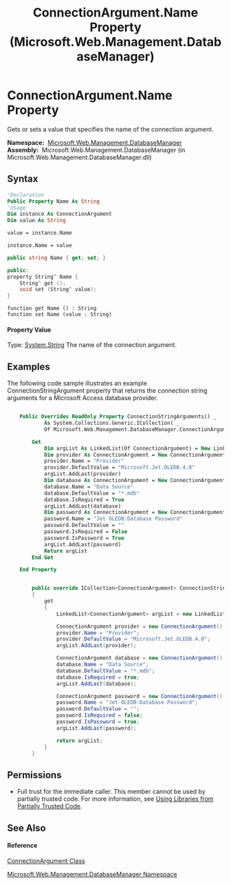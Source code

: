 ﻿---
title: ConnectionArgument.Name Property  (Microsoft.Web.Management.DatabaseManager)
TOCTitle: Name Property
ms:assetid: P:Microsoft.Web.Management.DatabaseManager.ConnectionArgument.Name
ms:mtpsurl: https://msdn.microsoft.com/en-us/library/microsoft.web.management.databasemanager.connectionargument.name(v=VS.90)
ms:contentKeyID: 20476631
ms.date: 05/02/2012
mtps_version: v=VS.90
f1_keywords:
- Microsoft.Web.Management.DatabaseManager.ConnectionArgument.Name
- Microsoft.Web.Management.DatabaseManager.ConnectionArgument.get_Name
- Microsoft.Web.Management.DatabaseManager.ConnectionArgument.set_Name
dev_langs:
- CSharp
- JScript
- VB
- c++
api_location:
- Microsoft.Web.Management.DatabaseManager.dll
api_name:
- Microsoft.Web.Management.DatabaseManager.ConnectionArgument.get_Name
- Microsoft.Web.Management.DatabaseManager.ConnectionArgument.Name
- Microsoft.Web.Management.DatabaseManager.ConnectionArgument.set_Name
api_type:
- Managed
topic_type:
- apiref
- kbSyntax
product_family_name: VS
ROBOTS: INDEX,FOLLOW
---

# ConnectionArgument.Name Property

Gets or sets a value that specifies the name of the connection argument.

**Namespace:**  [Microsoft.Web.Management.DatabaseManager](microsoft-web-management-databasemanager-namespace.md)  
**Assembly:**  Microsoft.Web.Management.DatabaseManager (in Microsoft.Web.Management.DatabaseManager.dll)

## Syntax

``` vb
'Declaration
Public Property Name As String
'Usage
Dim instance As ConnectionArgument
Dim value As String

value = instance.Name

instance.Name = value
```

``` csharp
public string Name { get; set; }
```

``` c++
public:
property String^ Name {
    String^ get ();
    void set (String^ value);
}
```

``` jscript
function get Name () : String
function set Name (value : String)
```

#### Property Value

Type: [System.String](https://msdn.microsoft.com/en-us/library/s1wwdcbf\(v=vs.90\))  
The name of the connection argument.  

## Examples

The following code sample illustrates an example ConnectionStringArgument property that returns the connection string arguments for a Microsoft Access database provider.

``` vb

    Public Overrides ReadOnly Property ConnectionStringArguments() _
            As System.Collections.Generic.ICollection( _
            Of Microsoft.Web.Management.DatabaseManager.ConnectionArgument)

        Get
            Dim argList As LinkedList(Of ConnectionArgument) = New LinkedList(Of ConnectionArgument)
            Dim provider As ConnectionArgument = New ConnectionArgument
            provider.Name = "Provider"
            provider.DefaultValue = "Microsoft.Jet.OLEDB.4.0"
            argList.AddLast(provider)
            Dim database As ConnectionArgument = New ConnectionArgument
            database.Name = "Data Source"
            database.DefaultValue = "*.mdb"
            database.IsRequired = True
            argList.AddLast(database)
            Dim password As ConnectionArgument = New ConnectionArgument
            password.Name = "Jet OLEDB:Database Password"
            password.DefaultValue = ""
            password.IsRequired = False
            password.IsPassword = True
            argList.AddLast(password)
            Return argList
        End Get

    End Property

```

``` csharp

        public override ICollection<ConnectionArgument> ConnectionStringArguments
        {
            get
            {
                LinkedList<ConnectionArgument> argList = new LinkedList<ConnectionArgument>();

                ConnectionArgument provider = new ConnectionArgument();
                provider.Name = "Provider";
                provider.DefaultValue = "Microsoft.Jet.OLEDB.4.0";
                argList.AddLast(provider);

                ConnectionArgument database = new ConnectionArgument();
                database.Name = "Data Source";
                database.DefaultValue = "*.mdb";
                database.IsRequired = true;
                argList.AddLast(database);

                ConnectionArgument password = new ConnectionArgument();
                password.Name = "Jet OLEDB:Database Password";
                password.DefaultValue = "";
                password.IsRequired = false;
                password.IsPassword = true;
                argList.AddLast(password);

                return argList;
            }
        }

```

## Permissions

  - Full trust for the immediate caller. This member cannot be used by partially trusted code. For more information, see [Using Libraries from Partially Trusted Code](https://msdn.microsoft.com/en-us/library/8skskf63\(v=vs.90\)).

## See Also

#### Reference

[ConnectionArgument Class](connectionargument-class-microsoft-web-management-databasemanager.md)

[Microsoft.Web.Management.DatabaseManager Namespace](microsoft-web-management-databasemanager-namespace.md)

